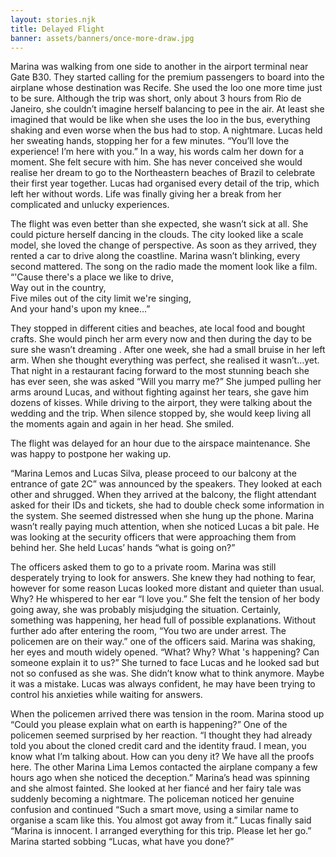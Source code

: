 ```yaml
---
layout: stories.njk
title: Delayed Flight
banner: assets/banners/once-more-draw.jpg
---
```


Marina was walking from one side to another in the airport terminal near Gate B30. They started calling for the premium passengers to board into the airplane whose destination was Recife. She used the loo one more time just to be sure. Although the trip was short, only about 3 hours from Rio de Janeiro, she couldn’t imagine herself balancing to pee in the air. At least she imagined that would be like when she uses the loo in the bus, everything shaking and even worse when the bus had to stop. A nightmare. Lucas held her sweating hands, stopping her for a few minutes. “You’ll love the experience! I’m here with you.” In a way, his words calm her down for a moment. She felt secure with him. She has never conceived she would realise her dream to go to the Northeastern beaches of Brazil to celebrate their first year together. Lucas had organised every detail of the trip, which left her without words. Life was finally giving her a break from her complicated and unlucky experiences.

The flight was even better than she expected, she wasn’t sick at all. She could picture herself dancing in the clouds. The city looked like a scale model, she loved the change of perspective.
As soon as they arrived, they rented a car to drive along the coastline. Marina wasn’t blinking, every second mattered. The song on the radio made the moment look like a film.
<br>
“'Cause there's a place we like to drive,
<br>
Way out in the country,
<br>
Five miles out of the city limit we're singing,
<br>
And your hand's upon my knee…”

They stopped in different cities and beaches, ate local food and bought crafts. She would pinch her arm every now and then during the day to be sure she wasn’t dreaming . After one week, she had a small bruise in her left arm. When she thought everything was perfect, she realised it wasn’t…yet. That night in a restaurant facing forward to the most stunning beach she has ever seen, she was asked “Will you marry me?” She jumped pulling her arms around Lucas, and without fighting against her tears, she gave him dozens of kisses.
While driving to the airport, they were talking about the wedding and the trip. When silence stopped by, she would keep living all the moments again and again in her head. She smiled.

The flight was delayed for an hour due to the airspace maintenance. She was happy to postpone her waking up.

“Marina Lemos and Lucas Silva, please proceed to our balcony at the entrance of gate 2C” was announced by the speakers. They looked at each other and shrugged. When they arrived at the balcony, the flight attendant asked for their IDs and tickets, she had to double check some information in the system. She seemed distressed when she hung up the phone. Marina wasn’t really paying much attention, when she noticed Lucas a bit pale. He was looking at the security officers that were approaching them from behind her. She held Lucas’ hands “what is going on?”

The officers asked them to go to a private room. Marina was still desperately trying to look for answers. She knew they had nothing to fear, however for some reason Lucas looked more distant and quieter than usual. Why? He whispered to her ear “I love you.” She felt the tension of her body going away, she was probably misjudging the situation. Certainly, something was happening, her head full of possible explanations.
Without further ado after entering the room, “You two are under arrest. The policemen are on their way.” one of the officers said. Marina was shaking, her eyes and mouth widely opened. “What? Why? What 's happening? Can someone explain it to us?” She turned to face Lucas and he looked sad but not so confused as she was. She didn’t know what to think anymore. Maybe it was a mistake. Lucas was always confident, he may have been trying to control his anxieties while waiting for answers.

When the policemen arrived there was tension in the room. Marina stood up “Could you please explain what on earth is happening?”
One of the policemen seemed surprised by her reaction. “I thought they had already told you about the cloned credit card and the identity fraud. I mean, you know what I’m talking about. How can you deny it? We have all the proofs here. The other Marina Lima Lemos contacted the airplane company a few hours ago when she noticed the deception.” Marina’s head was spinning and she almost fainted. She looked at her fiancé and her fairy tale was suddenly becoming a nightmare. The policeman noticed her genuine confusion and continued “Such a smart move, using a similar name to organise a scam like this. You almost got away from it.” Lucas finally said “Marina is innocent. I arranged everything for this trip. Please let her go.” Marina started sobbing “Lucas, what have you done?”
